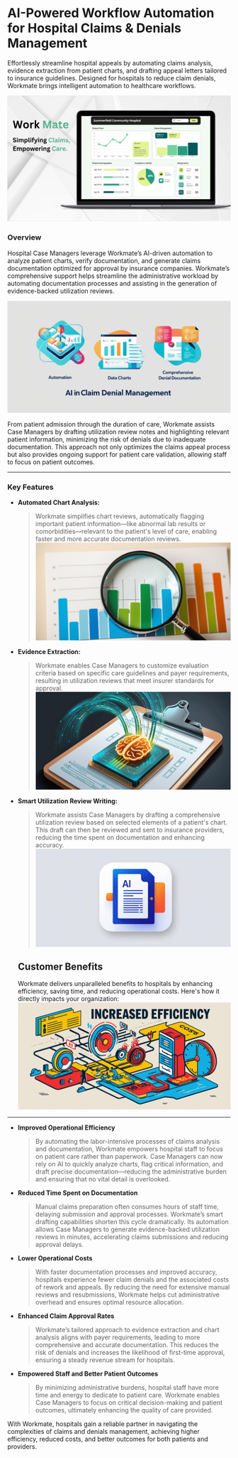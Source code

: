 # AI-Powered Workflow Automation for Hospital Claims & Denials Management

Effortlessly streamline hospital appeals by automating claims analysis, evidence extraction from patient charts, and drafting appeal letters tailored to insurance guidelines. Designed for hospitals to reduce claim denials, Workmate brings intelligent automation to healthcare workflows.

![image hero](../blog-image/blog-3/blog-3-dash.png)

### Overview

Hospital Case Managers leverage Workmate’s AI-driven automation to analyze patient charts, verify documentation, and generate claims documentation optimized for approval by insurance companies. Workmate’s comprehensive support helps streamline the administrative workload by automating documentation processes and assisting in the generation of evidence-backed utilization reviews.

![image 1](../blog-image/blog-3/blog-3-p1.png)

From patient admission through the duration of care, Workmate assists Case Managers by drafting utilization review notes and highlighting relevant patient information, minimizing the risk of denials due to inadequate documentation. This approach not only optimizes the claims appeal process but also provides ongoing support for patient care validation, allowing staff to focus on patient outcomes.

---

### Key Features

- **Automated Chart Analysis:** 
  >Workmate simplifies chart reviews, automatically flagging important patient information—like abnormal lab results or comorbidities—relevant to the patient's level of care, enabling faster and more accurate documentation reviews.![image 2](../blog-image/blog-3/blog-3-p2.png)
- **Evidence Extraction:** 
  >Workmate enables Case Managers to customize evaluation criteria based on specific care guidelines and payer requirements, resulting in utilization reviews that meet insurer standards for approval.![image 3](../blog-image/blog-3/blog-3-p3.png)
- **Smart Utilization Review Writing:** 
  >Workmate assists Case Managers by drafting a comprehensive utilization review based on selected elements of a patient's chart. This draft can then be reviewed and sent to insurance providers, reducing the time spent on documentation and enhancing accuracy.![image 4](../blog-image/blog-3/blog-3-p4.png)


  ## Customer Benefits

  Workmate delivers unparalleled benefits to hospitals by enhancing efficiency, saving time, and reducing operational costs. Here's how it directly impacts your organization:
![image 5](../blog-image/blog-3/blog-3-p5.png)
---
- **Improved Operational Efficiency**
    >By automating the labor-intensive processes of claims analysis and documentation, Workmate empowers hospital staff to focus on patient care rather than paperwork. Case Managers can now rely on AI to quickly analyze charts, flag critical information, and draft precise documentation—reducing the administrative burden and ensuring that no vital detail is overlooked.
- **Reduced Time Spent on Documentation**
   >Manual claims preparation often consumes hours of staff time, delaying submission and approval processes. Workmate’s smart drafting capabilities shorten this cycle dramatically. Its automation allows Case Managers to generate evidence-backed utilization reviews in minutes, accelerating claims submissions and reducing approval delays.
- **Lower Operational Costs**
   >With faster documentation processes and improved accuracy, hospitals experience fewer claim denials and the associated costs of rework and appeals. By reducing the need for extensive manual reviews and resubmissions, Workmate helps cut administrative overhead and ensures optimal resource allocation.
- **Enhanced Claim Approval Rates**
   >Workmate’s tailored approach to evidence extraction and chart analysis aligns with payer requirements, leading to more comprehensive and accurate documentation. This reduces the risk of denials and increases the likelihood of first-time approval, ensuring a steady revenue stream for hospitals.
- **Empowered Staff and Better Patient Outcomes**
  >By minimizing administrative burdens, hospital staff have more time and energy to dedicate to patient care. Workmate enables Case Managers to focus on critical decision-making and patient outcomes, ultimately enhancing the quality of care provided.

With Workmate, hospitals gain a reliable partner in navigating the complexities of claims and denials management, achieving higher efficiency, reduced costs, and better outcomes for both patients and providers.

